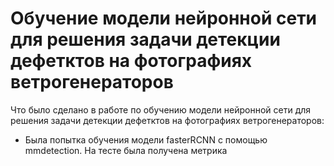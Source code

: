 # Обучение модели нейронной сети для решения задачи детекции дефетктов на фотографиях ветрогенераторов
Что было сделано в работе по обучению модели нейронной сети для решения задачи детекции дефетктов на фотографиях ветрогенераторов:
- Была попытка обучения модели fasterRCNN с помощью mmdetection. На тесте была получена метрика 
